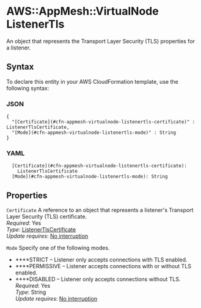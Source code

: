 # AWS::AppMesh::VirtualNode ListenerTls<a name="aws-properties-appmesh-virtualnode-listenertls"></a>

An object that represents the Transport Layer Security \(TLS\) properties for a listener\.

## Syntax<a name="aws-properties-appmesh-virtualnode-listenertls-syntax"></a>

To declare this entity in your AWS CloudFormation template, use the following syntax:

### JSON<a name="aws-properties-appmesh-virtualnode-listenertls-syntax.json"></a>

```
{
  "[Certificate](#cfn-appmesh-virtualnode-listenertls-certificate)" : ListenerTlsCertificate,
  "[Mode](#cfn-appmesh-virtualnode-listenertls-mode)" : String
}
```

### YAML<a name="aws-properties-appmesh-virtualnode-listenertls-syntax.yaml"></a>

```
  [Certificate](#cfn-appmesh-virtualnode-listenertls-certificate): 
    ListenerTlsCertificate
  [Mode](#cfn-appmesh-virtualnode-listenertls-mode): String
```

## Properties<a name="aws-properties-appmesh-virtualnode-listenertls-properties"></a>

`Certificate`  <a name="cfn-appmesh-virtualnode-listenertls-certificate"></a>
A reference to an object that represents a listener's Transport Layer Security \(TLS\) certificate\.  
*Required*: Yes  
*Type*: [ListenerTlsCertificate](aws-properties-appmesh-virtualnode-listenertlscertificate.md)  
*Update requires*: [No interruption](https://docs.aws.amazon.com/AWSCloudFormation/latest/UserGuide/using-cfn-updating-stacks-update-behaviors.html#update-no-interrupt)

`Mode`  <a name="cfn-appmesh-virtualnode-listenertls-mode"></a>
Specify one of the following modes\.  
+ ****STRICT – Listener only accepts connections with TLS enabled\. 
+ ****PERMISSIVE – Listener accepts connections with or without TLS enabled\.
+ ****DISABLED – Listener only accepts connections without TLS\. 
*Required*: Yes  
*Type*: String  
*Update requires*: [No interruption](https://docs.aws.amazon.com/AWSCloudFormation/latest/UserGuide/using-cfn-updating-stacks-update-behaviors.html#update-no-interrupt)